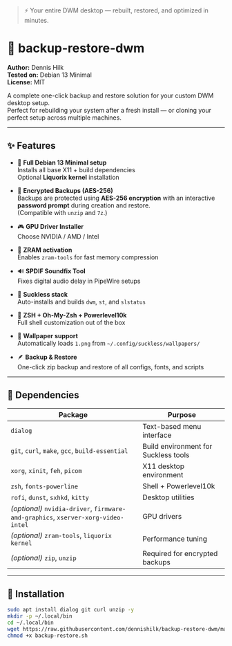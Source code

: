 > ⚡ Your entire DWM desktop — rebuilt, restored, and optimized in minutes.
> 
# 🧩 backup-restore-dwm

**Author:** Dennis Hilk  
**Tested on:** Debian 13 Minimal  
**License:** MIT  

A complete one-click backup and restore solution for your custom DWM desktop setup.  
Perfect for rebuilding your system after a fresh install — or cloning your perfect setup across multiple machines.

---

## ✨ Features

- 🧱 **Full Debian 13 Minimal setup**  
  Installs all base X11 + build dependencies  
  Optional **Liquorix kernel** installation
  
- 🔐 **Encrypted Backups (AES-256)**  
  Backups are protected using **AES-256 encryption** with an interactive **password prompt** during creation and restore.  
  (Compatible with `unzip` and `7z`.)

- 🎮 **GPU Driver Installer**  
  Choose NVIDIA / AMD / Intel  

- 💾 **ZRAM activation**  
  Enables `zram-tools` for fast memory compression  

- 🔊 **SPDIF Soundfix Tool**  
  Fixes digital audio delay in PipeWire setups  

- 🐧 **Suckless stack**  
  Auto-installs and builds `dwm`, `st`, and `slstatus`  

- 🧠 **ZSH + Oh-My-Zsh + Powerlevel10k**  
  Full shell customization out of the box  

- 🌄 **Wallpaper support**  
  Automatically loads `1.png` from `~/.config/suckless/wallpapers/`  

- 🪶 **Backup & Restore**  
  One-click zip backup and restore of all configs, fonts, and scripts  

---

## 🧰 Dependencies

| Package | Purpose |
|----------|----------|
| `dialog` | Text-based menu interface |
| `git`, `curl`, `make`, `gcc`, `build-essential` | Build environment for Suckless tools |
| `xorg`, `xinit`, `feh`, `picom` | X11 desktop environment |
| `zsh`, `fonts-powerline` | Shell + Powerlevel10k |
| `rofi`, `dunst`, `sxhkd`, `kitty` | Desktop utilities |
| *(optional)* `nvidia-driver`, `firmware-amd-graphics`, `xserver-xorg-video-intel` | GPU drivers |
| *(optional)* `zram-tools`, `liquorix kernel` | Performance tuning |
| *(optional)* `zip`, `unzip` | Required for encrypted backups |
---

## 🚀 Installation

```bash
sudo apt install dialog git curl unzip -y
mkdir -p ~/.local/bin
cd ~/.local/bin
wget https://raw.githubusercontent.com/dennishilk/backup-restore-dwm/main/backup-restore.sh
chmod +x backup-restore.sh
